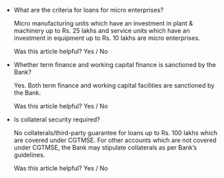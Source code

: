 *   What are the criteria for loans for micro enterprises?
    
    Micro manufacturing units which have an investment in plant & machinery up to Rs. 25 lakhs and service units which have an investment in equipment up to Rs. 10 lakhs are micro enterprises.
    
    Was this article helpful? Yes / No
    
*   Whether term finance and working capital finance is sanctioned by the Bank?
    
    Yes. Both term finance and working capital facilities are sanctioned by the Bank.
    
    Was this article helpful? Yes / No
    
*   Is collateral security required?
    
    No collaterals/third-party guarantee for loans up to Rs. 100 lakhs which are covered under CGTMSE. For other accounts which are not covered under CGTMSE, the Bank may stipulate collaterals as per Bank’s guidelines.
    
    Was this article helpful? Yes / No